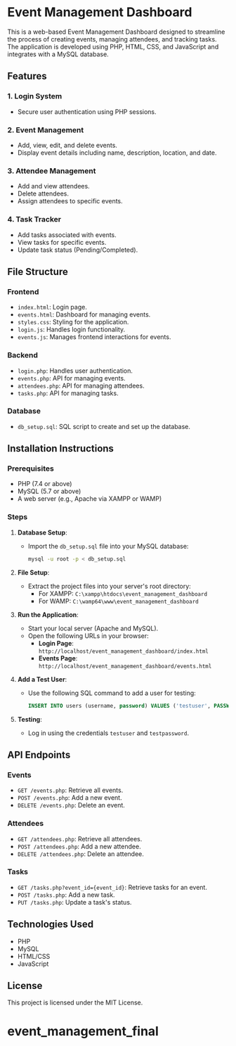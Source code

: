 # Event Management Dashboard

This is a web-based Event Management Dashboard designed to streamline the process of creating events, managing attendees, and tracking tasks. The application is developed using PHP, HTML, CSS, and JavaScript and integrates with a MySQL database.

## Features

### 1. Login System
- Secure user authentication using PHP sessions.

### 2. Event Management
- Add, view, edit, and delete events.
- Display event details including name, description, location, and date.

### 3. Attendee Management
- Add and view attendees.
- Delete attendees.
- Assign attendees to specific events.

### 4. Task Tracker
- Add tasks associated with events.
- View tasks for specific events.
- Update task status (Pending/Completed).

## File Structure

### Frontend
- `index.html`: Login page.
- `events.html`: Dashboard for managing events.
- `styles.css`: Styling for the application.
- `login.js`: Handles login functionality.
- `events.js`: Manages frontend interactions for events.

### Backend
- `login.php`: Handles user authentication.
- `events.php`: API for managing events.
- `attendees.php`: API for managing attendees.
- `tasks.php`: API for managing tasks.

### Database
- `db_setup.sql`: SQL script to create and set up the database.

## Installation Instructions

### Prerequisites
- PHP (7.4 or above)
- MySQL (5.7 or above)
- A web server (e.g., Apache via XAMPP or WAMP)

### Steps
1. **Database Setup**:
   - Import the `db_setup.sql` file into your MySQL database:
     ```bash
     mysql -u root -p < db_setup.sql
     ```

2. **File Setup**:
   - Extract the project files into your server's root directory:
     - For XAMPP: `C:\xampp\htdocs\event_management_dashboard`
     - For WAMP: `C:\wamp64\www\event_management_dashboard`

3. **Run the Application**:
   - Start your local server (Apache and MySQL).
   - Open the following URLs in your browser:
     - **Login Page**: `http://localhost/event_management_dashboard/index.html`
     - **Events Page**: `http://localhost/event_management_dashboard/events.html`

4. **Add a Test User**:
   - Use the following SQL command to add a user for testing:
     ```sql
     INSERT INTO users (username, password) VALUES ('testuser', PASSWORD('testpassword'));
     ```

5. **Testing**:
   - Log in using the credentials `testuser` and `testpassword`.

## API Endpoints

### Events
- `GET /events.php`: Retrieve all events.
- `POST /events.php`: Add a new event.
- `DELETE /events.php`: Delete an event.

### Attendees
- `GET /attendees.php`: Retrieve all attendees.
- `POST /attendees.php`: Add a new attendee.
- `DELETE /attendees.php`: Delete an attendee.

### Tasks
- `GET /tasks.php?event_id={event_id}`: Retrieve tasks for an event.
- `POST /tasks.php`: Add a new task.
- `PUT /tasks.php`: Update a task's status.

## Technologies Used
- PHP
- MySQL
- HTML/CSS
- JavaScript

## License
This project is licensed under the MIT License.

# event_management_final
